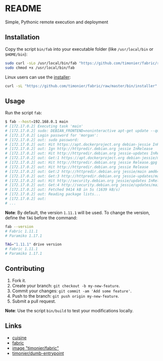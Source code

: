 # README

Simple, Pythonic remote execution and deployment

## Installation

Copy the script `bin/fab` into your executable folder (like `/usr/local/bin` or `$HOME/bin`):

```sh
sudo curl -sLo /usr/local/bin/fab "https://github.com/timonier/fabric/raw/master/bin/fab"
sudo chmod +x /usr/local/bin/fab
```

Linux users can use the [installer](https://github.com/timonier/fabric/blob/master/bin/installer):

```sh
curl -sL "https://github.com/timonier/fabric/raw/master/bin/installer" | sudo sh -s install
```

## Usage

Run the script `fab`:

```sh
$ fab --host=192.168.0.1 main
# [172.17.0.2] Executing task 'main'
# [172.17.0.2] sudo: DEBIAN_FRONTEND=noninteractive apt-get update --quiet
# [172.17.0.2] Login password for 'morgan':
# [172.17.0.2] out: sudo password:
# [172.17.0.2] out: Hit https://apt.dockerproject.org debian-jessie InRelease
# [172.17.0.2] out: Ign http://httpredir.debian.org jessie InRelease
# [172.17.0.2] out: Hit http://httpredir.debian.org jessie-updates InRelease
# [172.17.0.2] out: Get:1 https://apt.dockerproject.org debian-jessie/main amd64 Packages [4708 B]
# [172.17.0.2] out: Hit http://httpredir.debian.org jessie Release.gpg
# [172.17.0.2] out: Hit http://httpredir.debian.org jessie Release
# [172.17.0.2] out: Get:2 http://httpredir.debian.org jessie/main amd64 Packages [9032 kB]
# [172.17.0.2] out: Get:3 http://httpredir.debian.org jessie-updates/main amd64 Packages [17.6 kB]
# [172.17.0.2] out: Hit http://security.debian.org jessie/updates InRelease
# [172.17.0.2] out: Get:4 http://security.debian.org jessie/updates/main amd64 Packages [360 kB]
# [172.17.0.2] out: Fetched 9414 kB in 5s (1639 kB/s)
# [172.17.0.2] out: Reading package lists...
# [172.17.0.2] out:
# ...
```

__Note__: By default, the version `1.11.1` will be used. To change the version, define the `TAG` before the command:

```sh
fab --version
# Fabric 1.11.1
# Paramiko 1.17.1

TAG="1.11.1" drive version
# Fabric 1.11.1
# Paramiko 1.17.1
```

## Contributing

1. Fork it.
2. Create your branch: `git checkout -b my-new-feature`.
3. Commit your changes: `git commit -am 'Add some feature'`.
4. Push to the branch: `git push origin my-new-feature`.
5. Submit a pull request.

__Note__: Use the script `bin/build` to test your modifications locally.

## Links

* [cuisine](https://github.com/sebastien/cuisine)
* [fabric](http://www.fabfile.org/)
* [image "timonier/fabric"](https://hub.docker.com/r/timonier/fabric/)
* [timonier/dumb-entrypoint](https://github.com/timonier/dumb-entrypoint)
